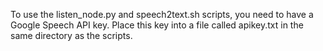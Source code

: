 To use the listen_node.py and speech2text.sh scripts, you need to have a Google Speech API key.  Place this key into a file called apikey.txt in the same directory as the scripts.
